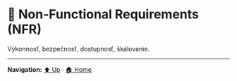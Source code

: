 # 🔧 Non-Functional Requirements (NFR)

Výkonnosť, bezpečnosť, dostupnosť, škálovanie.

---
**Navigation:** [⬆️ Up](./index.md) · [🏠 Home](../index.md)
